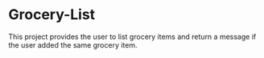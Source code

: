 # Grocery-List
This project provides the user to list grocery items and return a message if the user added the same grocery item.

